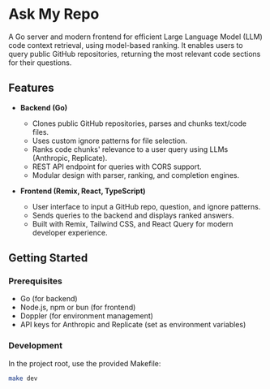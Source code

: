 # Ask My Repo

A Go server and modern frontend for efficient Large Language Model (LLM) code context retrieval, using model-based ranking. It enables users to query public GitHub repositories, returning the most relevant code sections for their questions.

## Features

- **Backend (Go)**
  - Clones public GitHub repositories, parses and chunks text/code files.
  - Uses custom ignore patterns for file selection.
  - Ranks code chunks' relevance to a user query using LLMs (Anthropic, Replicate).
  - REST API endpoint for queries with CORS support.
  - Modular design with parser, ranking, and completion engines.

- **Frontend (Remix, React, TypeScript)**
  - User interface to input a GitHub repo, question, and ignore patterns.
  - Sends queries to the backend and displays ranked answers.
  - Built with Remix, Tailwind CSS, and React Query for modern developer experience.

## Getting Started

### Prerequisites

- Go (for backend)
- Node.js, npm or bun (for frontend)
- Doppler (for environment management)
- API keys for Anthropic and Replicate (set as environment variables)

### Development

In the project root, use the provided Makefile:

```sh
make dev
